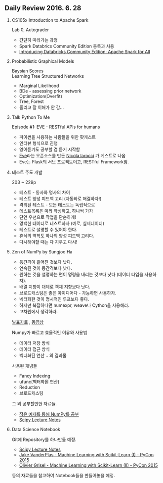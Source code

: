 ## Daily Review 2016. 6. 28

1. CS105x Introduction to Apache Spark

	Lab 0, Autograder
	
	- 간단히 따라가는 과정
	- Spark Databrics Community Edition 등록과 사용
	- [Introducing Databricks Community Edition: Apache Spark for All](https://databricks.com/blog/2016/02/17/introducing-databricks-community-edition-apache-spark-for-all.html)
		
2. Probabilistic Graphical Models

	Baysian Scores  
	Learning Tree Structured Networks  
	
	- Marginal Likelihood
	- BDe - assessing prior network
	- Optimization(Overfit)
	- Tree, Forest
	- 졸리고 잘 이해가 안 감...

3. Talk Python To Me

	Episode #1: EVE - RESTful APIs for humans
	
	- 파이썬을 사용하는 사람들을 위한 팟케스트
	- 인터뷰 형식으로 진행
	- 영어듣기도 공부할 겸 듣기 시작함
	- [Eve](http://python-eve.org/)라는 오픈소스를 만든 [Nicola Iarocci](https://github.com/nicolaiarocci) 가 게스트로 나옴
	- Eve는 Flask의 서브 프로젝트이고, RESTful Framework임.

4. 테스트 주도 개발

	203 ~ 229p
	
	- 테스트 - 동사와 명사의 차이
	- 테스트 양성 피드백 고리 (자동화로 해결하자!)
	- 격리된 테스트 - 모든 테스트는 독립적으로
	- 테스트목록은 미리 작성하고, 하나씩 가자
	- 단언 우선으로 작업을 단순하게!
	- 명백한 데이터로 테스트하자 (예로, 실제데이터)
	- 테스트로 설명할 수 있어야 한다.
	- 휴식의 역학도 하나의 양성 피드백 고리다.
	- 다시해야할 때는 다 지우고 다시!

5. Zen of NumPy by Sungjoo Ha

	- 등간격이 흩어진 것보다 낫다.
	- 연속된 것이 등간격보다 낫다.
	- 원하는 것을 설명하는 편이 명령을 내리는 것보다 낫다 (데이터 타입을 사용하자).
	- 배열 지향이 대체로 객체 지향보다 낫다.
	- 브로드캐스팅은 좋은 아이디어다 - 가능하면 사용하자.
	- 벡터화한 것이 명시적인 루프보다 좋다.
	- 하지만 복잡하다면 numexpr, weave나 Cython을 사용해라.
	- 고차원에서 생각하라.

	[발표자료](https://speakerdeck.com/shurain/zen-of-numpy) , [동영상](https://www.youtube.com/watch?v=Dm2wkObQSas&feature=youtu.be)
	
	Numpy가 빠르고 효율적인 이유와 사용법
	
	- 데이터 저장 방식
	- 데이터 접근 방식
	- 벡터화된 연산 .. 의 결과물
	

	사용된 개념들
	
	- Fancy Indexing
	- ufunc(벡터화된 연산)
	- Reduction
	- 브로드캐스팅

	그 외 공부할만한 자료들.
	
	- [작은 예제를 통해 NumPy를 공부](http://www.labri.fr/perso/nrougier/teaching/numpy.100/)
	- [Scipy Lecture Notes](http://www.scipy-lectures.org/)

6. Data Science Notebook

	Git에 Repository를 하나만들 예정.
	- [Scipy Lecture Notes](http://www.scipy-lectures.org/)
	- [Jake VanderPlas - Machine Learning with Scikit-Learn (I) - PyCon 2015](https://www.youtube.com/watch?v=L7R4HUQ-eQ0)
	- [Olivier Grisel - Machine Learning with Scikit-Learn (II) - PyCon 2015](https://www.youtube.com/watch?v=oGqGxvqA9-k)

	등의 자료들을 참고하여 Notebook들을 만들어놓을 예정.

	

	